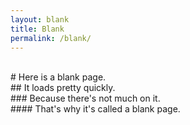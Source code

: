 ```yaml
---
layout: blank
title: Blank
permalink: /blank/
---
```


<br>
# Here is a blank page.

<br>
## It loads pretty quickly.

<br>
### Because there's not much on it.

<br>
#### That's why it's called a blank page.
